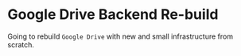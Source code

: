 # Google Drive Backend Re-build

Going to rebuild `Google Drive` with new and small infrastructure from scratch.
